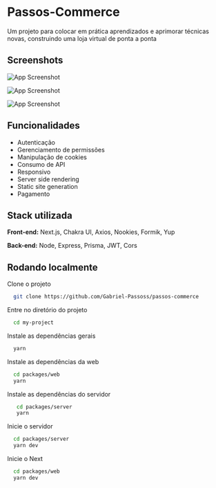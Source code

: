 
# Passos-Commerce

Um projeto para colocar em prática aprendizados e aprimorar técnicas novas, 
construindo uma loja virtual de ponta a ponta


## Screenshots

![App Screenshot](https://prnt.sc/fWviSfHxsWYN)

![App Screenshot](https://prnt.sc/SvWFcNFiabLU)

![App Screenshot](https://prnt.sc/7qfHmGOK9_Eq)


## Funcionalidades

- Autenticação
- Gerenciamento de permissões
- Manipulação de cookies
- Consumo de API
- Responsivo
- Server side rendering
- Static site generation
- Pagamento


## Stack utilizada

**Front-end:** Next.js, Chakra UI, Axios, Nookies, Formik, Yup

**Back-end:** Node, Express, Prisma, JWT, Cors


## Rodando localmente

Clone o projeto

```bash
  git clone https://github.com/Gabriel-Passoss/passos-commerce
```

Entre no diretório do projeto

```bash
  cd my-project
```

Instale as dependências gerais

```bash
  yarn
```

Instale as dependências da web

```bash
  cd packages/web
  yarn
```

Instale as dependências do servidor

```bash
   cd packages/server
   yarn
```

Inicie o servidor

```bash
  cd packages/server
  yarn dev
```

Inicie o Next

```bash
  cd packages/web
  yarn dev
```